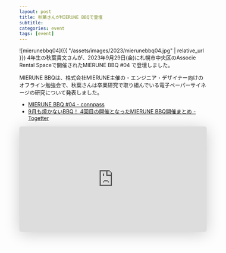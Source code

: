 ```yaml
---
layout: post
title: 秋葉さんがMIERUNE BBQで登壇
subtitle: 
categories: event
tags: [event]
---
```

![mierunebbq04]({{ "/assets/images/2023/mierunebbq04.jpg" | relative_url }})
4年生の秋葉貴文さんが、2023年9月29日(金)に札幌市中央区のAssocie Rental Spaceで開催されたMIERUNE BBQ #04 で登壇しました。

MIERUNE BBQは、株式会社MIERUNE主催の・エンジニア・デザイナー向けのオフライン勉強会で、秋葉さんは卒業研究で取り組んでいる電子ペーパーサイネージの研究について発表しました。

- [MIERUNE BBQ #04 - connpass](https://mierune.connpass.com/event/289883/)
- [9月も焼かないBBQ！ 4回目の開催となったMIERUNE BBQ開催まとめ - Togetter](https://togetter.com/li/2234503)

<iframe class="speakerdeck-iframe" frameborder="0" src="https://speakerdeck.com/player/5cb57ec8134f416aa5d3557f1934bdcb" title="NNEPS：省電力なネットワーク型電子ペーパーサイネージ" allowfullscreen="true" style="border: 0px; background: padding-box padding-box rgba(0, 0, 0, 0.1); margin: 0px; padding: 0px; border-radius: 6px; box-shadow: rgba(0, 0, 0, 0.2) 0px 5px 40px; width: 100%; height: auto; aspect-ratio: 560 / 315;" data-ratio="1.7777777777777777"></iframe>
